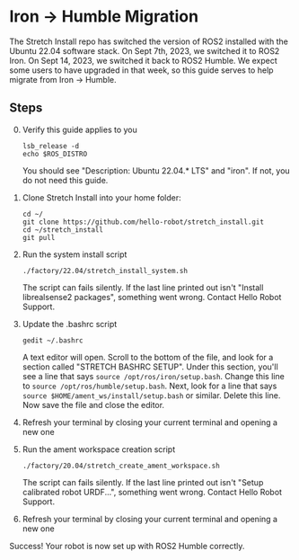 # Iron -> Humble Migration

The Stretch Install repo has switched the version of ROS2 installed with the Ubuntu 22.04 software stack. On Sept 7th, 2023, we switched it to ROS2 Iron. On Sept 14, 2023, we switched it back to ROS2 Humble. We expect some users to have upgraded in that week, so this guide serves to help migrate from Iron -> Humble.

## Steps

 0. Verify this guide applies to you
    ```
    lsb_release -d
    echo $ROS_DISTRO
    ```
    You should see "Description: Ubuntu 22.04.* LTS" and "iron". If not, you do not need this guide.

 1. Clone Stretch Install into your home folder:
    ```
    cd ~/
    git clone https://github.com/hello-robot/stretch_install.git
    cd ~/stretch_install
    git pull
    ```

 2. Run the system install script
    ```
    ./factory/22.04/stretch_install_system.sh
    ```
    The script can fails silently. If the last line printed out isn't "Install librealsense2 packages", something went wrong. Contact Hello Robot Support.

 3. Update the .bashrc script
    ```
    gedit ~/.bashrc
    ```
    A text editor will open. Scroll to the bottom of the file, and look for a section called "STRETCH BASHRC SETUP". Under this section, you'll see a line that says `source /opt/ros/iron/setup.bash`. Change this line to `source /opt/ros/humble/setup.bash`. Next, look for a line that says `source $HOME/ament_ws/install/setup.bash` or similar. Delete this line. Now save the file and close the editor.

 4. Refresh your terminal by closing your current terminal and opening a new one

 5. Run the ament workspace creation script
    ```
    ./factory/20.04/stretch_create_ament_workspace.sh
    ```
    The script can fails silently. If the last line printed out isn't "Setup calibrated robot URDF...", something went wrong. Contact Hello Robot Support.

 6. Refresh your terminal by closing your current terminal and opening a new one

Success! Your robot is now set up with ROS2 Humble correctly.
